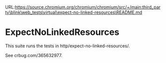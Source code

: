 URL:https://source.chromium.org/chromium/chromium/src/+/main:third_party\blink\web_tests\virtual\expect-no-linked-resources\README.md
# ExpectNoLinkedResources
This suite runs the tests in http/expect-no-linked-resources/.

See crbug.com/365632977.
